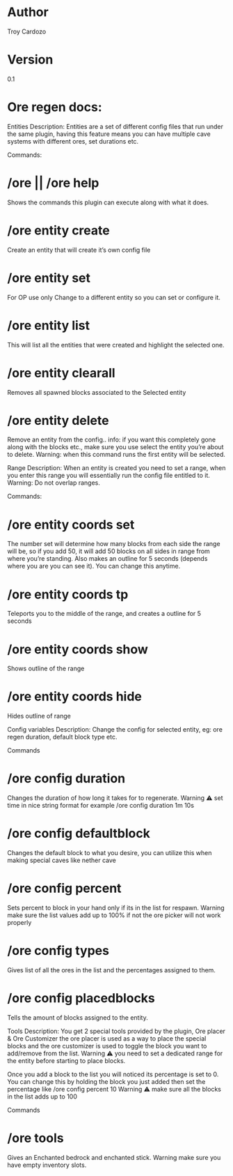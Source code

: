 # Author
Troy Cardozo

# Version
0.1

# Ore regen docs:

Entities
Description:
  Entities are a set of different config files that run under the same plugin, having this feature means you can have multiple cave
  systems with different ores, set durations etc.

Commands:
# /ore || /ore help 
Shows the commands this plugin can execute along with what it does. 

# /ore entity create <name>
Create an entity that will create it’s own config file
  
# /ore entity set <name>
For OP use only Change to a different entity so you can set or configure it. 
  
# /ore entity list
This will list all the entities that were created and highlight the selected one.

# /ore entity clearall
Removes all spawned blocks associated to the Selected entity

# /ore entity delete <name>
Remove an entity from the config.. info: if you want this completely gone along with the blocks etc., make sure you use select the entity you’re about to delete. Warning: when this command runs the first entity will be selected. 

Range
Description:
  When an entity is created you need to set a range, when you enter this range you will essentially run the config file entitled to it.   Warning: Do not overlap ranges.
  
 Commands:
# /ore entity coords set <value>
The number set will determine how many blocks from each side the range will be, so if you add 50, it will add 50 blocks on all sides in range from where you’re standing. Also makes an outline for 5 seconds (depends where you are you can see it). You can change this anytime.
  
# /ore entity coords tp
Teleports you to the middle of the range, and creates a outline for 5 seconds

# /ore entity coords show
Shows outline of the range

# /ore entity coords hide
Hides outline of range


Config variables 
Description:
  Change the config for selected entity, eg: ore regen duration, default block type etc.
  
Commands
# /ore config duration <time>  
Changes the duration of how long it takes for to regenerate. Warning ⚠ set time in nice string format for example /ore config duration 1m 10s

# /ore config defaultblock <block>   
Changes the default block to what you desire, you can utilize this when making special caves like nether cave
  
# /ore config percent <value>
Sets percent to block in your hand only if its in the list for respawn. Warning make sure the list values add up to 100% if not the ore picker will not work properly
  
# /ore config types
Gives list of all the ores in the list and the percentages assigned to them.

# /ore config placedblocks
Tells the amount of blocks assigned to the entity.

Tools
Description:
  You get 2 special tools provided by the plugin, Ore placer & Ore Customizer the ore placer is used as a way to place the special
  blocks and the ore customizer is used to toggle the block you want to add/remove from the list. Warning ⚠ you need to set a dedicated
  range for the entity before starting to place blocks. 
  
  Once you add a block to the list you will noticed its percentage is set to 0. You can change this by holding the block you just added
  then set the percentage like /ore config percent 10
  Warning ⚠ make sure all the blocks in the list adds up to 100

Commands
# /ore tools
Gives an Enchanted bedrock and enchanted stick. Warning make sure you have empty inventory slots.
